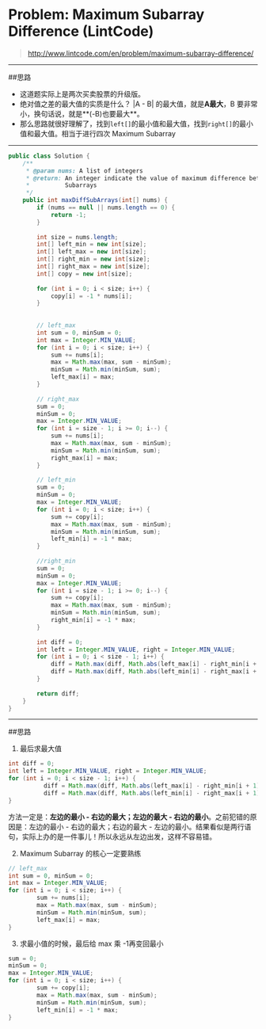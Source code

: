 # Problem: Maximum Subarray Difference (LintCode)


> http://www.lintcode.com/en/problem/maximum-subarray-difference/

--------------------
##思路
* 这道题实际上是两次买卖股票的升级版。
* 绝对值之差的最大值的实质是什么？ |A - B| 的最大值，就是**A最大**，B 要非常小，换句话说，就是**(-B)也要最大**。
* 那么思路就很好理解了，找到```left[]```的最小值和最大值，找到```right[]```的最小值和最大值。相当于进行四次 Maximum Subarray

---------------
```java
public class Solution {
    /**
     * @param nums: A list of integers
     * @return: An integer indicate the value of maximum difference between two
     *          Subarrays
     */
    public int maxDiffSubArrays(int[] nums) {
        if (nums == null || nums.length == 0) {
            return -1;
        }
        
        int size = nums.length;
        int[] left_min = new int[size];
        int[] left_max = new int[size];
        int[] right_min = new int[size];
        int[] right_max = new int[size];
        int[] copy = new int[size];
        
        for (int i = 0; i < size; i++) {
            copy[i] = -1 * nums[i];
        }
        
        
        // left_max
        int sum = 0, minSum = 0;
        int max = Integer.MIN_VALUE;
        for (int i = 0; i < size; i++) {
            sum += nums[i];
            max = Math.max(max, sum - minSum);
            minSum = Math.min(minSum, sum);
            left_max[i] = max;
        }
        
        // right_max
        sum = 0;
        minSum = 0;
        max = Integer.MIN_VALUE;
        for (int i = size - 1; i >= 0; i--) {
            sum += nums[i];
            max = Math.max(max, sum - minSum);
            minSum = Math.min(minSum, sum);
            right_max[i] = max;
        }
        
        // left_min
        sum = 0;
        minSum = 0;
        max = Integer.MIN_VALUE;
        for (int i = 0; i < size; i++) {
            sum += copy[i];
            max = Math.max(max, sum - minSum);
            minSum = Math.min(minSum, sum);
            left_min[i] = -1 * max;
        }
        
        //right_min
        sum = 0;
        minSum = 0;
        max = Integer.MIN_VALUE;
        for (int i = size - 1; i >= 0; i--) {
            sum += copy[i];
            max = Math.max(max, sum - minSum);
            minSum = Math.min(minSum, sum);
            right_min[i] = -1 * max;
        }
        
        int diff = 0;
        int left = Integer.MIN_VALUE, right = Integer.MIN_VALUE;
        for (int i = 0; i < size - 1; i++) {
            diff = Math.max(diff, Math.abs(left_max[i] - right_min[i + 1]));
            diff = Math.max(diff, Math.abs(left_min[i] - right_max[i + 1]));
        }
        
        return diff;
    }
}
```
-------------
##思路
1. 最后求最大值
```java
int diff = 0;
int left = Integer.MIN_VALUE, right = Integer.MIN_VALUE;
for (int i = 0; i < size - 1; i++) {
          diff = Math.max(diff, Math.abs(left_max[i] - right_min[i + 1]));
          diff = Math.max(diff, Math.abs(left_min[i] - right_max[i + 1]));
}
```
方法一定是：**左边的最小 - 右边的最大；左边的最大 - 右边的最小**。之前犯错的原因是：左边的最小 - 右边的最大；右边的最大 - 左边的最小。结果看似是两行语句，实际上办的是一件事儿！所以永远从左边出发，这样不容易错。

2. Maximum Subarray 的核心一定要熟练
```java
// left_max
int sum = 0, minSum = 0;
int max = Integer.MIN_VALUE;
for (int i = 0; i < size; i++) {
        sum += nums[i];
        max = Math.max(max, sum - minSum);
        minSum = Math.min(minSum, sum);
        left_max[i] = max;
}
```
3. 求最小值的时候，最后给 max 乘 -1再变回最小
```java
sum = 0;
minSum = 0;
max = Integer.MIN_VALUE;
for (int i = 0; i < size; i++) {
        sum += copy[i];
        max = Math.max(max, sum - minSum);
        minSum = Math.min(minSum, sum);
        left_min[i] = -1 * max;
}
```
































